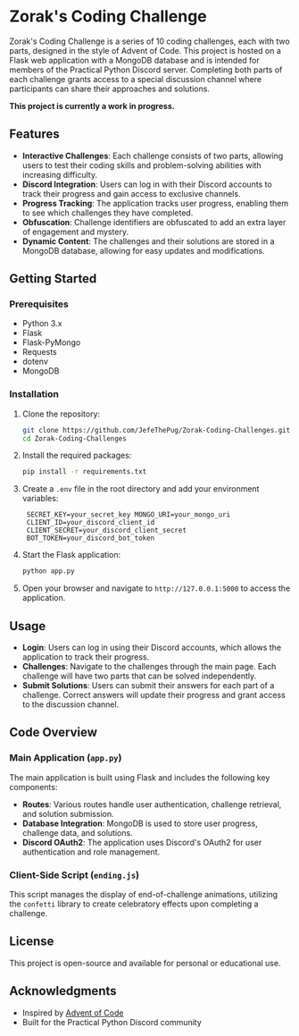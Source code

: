 # Zorak's Coding Challenge

Zorak's Coding Challenge is a series of 10 coding challenges, each with two parts, designed in the style of Advent of Code. This project is hosted on a Flask web application with a MongoDB database and is intended for members of the Practical Python Discord server. Completing both parts of each challenge grants access to a special discussion channel where participants can share their approaches and solutions.

**This project is currently a work in progress.**

## Features

- **Interactive Challenges**: Each challenge consists of two parts, allowing users to test their coding skills and problem-solving abilities with increasing difficulty.
- **Discord Integration**: Users can log in with their Discord accounts to track their progress and gain access to exclusive channels.
- **Progress Tracking**: The application tracks user progress, enabling them to see which challenges they have completed.
- **Obfuscation**: Challenge identifiers are obfuscated to add an extra layer of engagement and mystery.
- **Dynamic Content**: The challenges and their solutions are stored in a MongoDB database, allowing for easy updates and modifications.

## Getting Started

### Prerequisites

- Python 3.x
- Flask
- Flask-PyMongo
- Requests
- dotenv
- MongoDB

### Installation

1. Clone the repository:
   ```bash
   git clone https://github.com/JefeThePug/Zorak-Coding-Challenges.git
   cd Zorak-Coding-Challenges
   ```

2. Install the required packages:
   ```bash
   pip install -r requirements.txt
   ```

3. Create a `.env` file in the root directory and add your environment variables:
   ```
    SECRET_KEY=your_secret_key MONGO_URI=your_mongo_uri
    CLIENT_ID=your_discord_client_id
    CLIENT_SECRET=your_discord_client_secret
    BOT_TOKEN=your_discord_bot_token
   ```

4. Start the Flask application:
    ```bash
    python app.py
    ```

5. Open your browser and navigate to `http://127.0.0.1:5000` to access the application.

## Usage

- **Login**: Users can log in using their Discord accounts, which allows the application to track their progress.
- **Challenges**: Navigate to the challenges through the main page. Each challenge will have two parts that can be solved independently.
- **Submit Solutions**: Users can submit their answers for each part of a challenge. Correct answers will update their progress and grant access to the discussion channel.

## Code Overview

### Main Application (`app.py`)

The main application is built using Flask and includes the following key components:

- **Routes**: Various routes handle user authentication, challenge retrieval, and solution submission.
- **Database Integration**: MongoDB is used to store user progress, challenge data, and solutions.
- **Discord OAuth2**: The application uses Discord's OAuth2 for user authentication and role management.

### Client-Side Script (`ending.js`)

This script manages the display of end-of-challenge animations, utilizing the `confetti` library to create celebratory effects upon completing a challenge.


## License

This project is open-source and available for personal or educational use.

## Acknowledgments

- Inspired by [Advent of Code](https://adventofcode.com/)
- Built for the Practical Python Discord community
